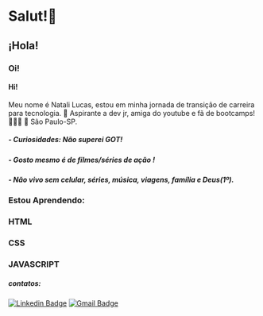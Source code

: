 # Salut!👋
## ¡Hola!
### Oi!
#### Hi!


Meu nome é Natali Lucas, estou em minha jornada de transição de carreira para tecnologia.  🧠
 Aspirante a dev jr, amiga do youtube e fã de bootcamps! 👩🏽‍💻
 📍 São Paulo-SP. 



##### - Curiosidades: Não superei GOT! 
##### - Gosto mesmo é de filmes/séries de ação !
##### - Não vivo sem celular, séries, música, viagens, família e Deus(1º).



### Estou Aprendendo:
### HTML
### CSS
### JAVASCRIPT

##### contatos:

[![Linkedin Badge](https://img.shields.io/badge/-Natali%20Lucas-blue?style=flat-square&logo=Linkedin&logoColor=white&link=(https://www.linkedin.com/in/natali-lucas-5347b631/) )](https://www.linkedin.com/in/natali-lucas-5347b631/) [![Gmail Badge](https://img.shields.io/badge/-Natali%20Gmail-red?style=flat-square&logo=Gmail&logoColor=white&link=mailto:natali.luca92@gmail.com)](mailto:natali.luca92@gmail.com)


<!--
**natalilucs/natalilucs** is a ✨ _special_ ✨ repository because its `README.md` (this file) appears on your GitHub profile.

Here are some ideas to get you started:

- 🔭 I’m currently working on ...
- 🌱 I’m currently learning ...
- 👯 I’m looking to collaborate on ...
- 🤔 I’m looking for help with ...
- 💬 Ask me about ...
- 📫 How to reach me: ...
- 😄 Pronouns: ...
- ⚡ Fun fact: ...
-->
